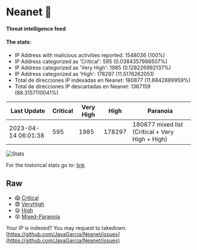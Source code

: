 # Neanet :hocho:
#### Threat intelligence feed
#### The stats:

- IP Address with malicious activities reported: 1548036 (100%)
- IP Address categorized as 'Critical':  595 (0.0384357986507%)
- IP Address categorized as 'Very High':  1985 (0.128226992137%)
- IP Address categorized as 'High':  178297 (11.5176262051)
- Total de direcciones IP indexadas en Neanet:  180877 (11.6842889959%)
- Total de direcciones IP descartadas en Neanet:  1367159 (88.3157110041%)

| Last Update | Critical | Very High | High | Paranoia |
| --- | --- | --- | --- | --- |
| 2023-04-14 06:01:38 | 595 | 1985 | 178297 | 180877 mixed list (Critical + Very High + High)|

![Stats](https://docs.google.com/spreadsheets/d/e/2PACX-1vSnaNMIXVabIpDJjufMlzH7poXnshF3mgd8Is1g9ytUEzVsP5my4Trn8f-xkoLLQ38xpL3HtmUexLo6/pubchart?oid=501124687&format=image)

For the historical stats go to: [link](/stats.csv)
## Raw
- :scream: [Critical](https://raw.githubusercontent.com/JavaGarcia/Neanet/master/blacklists/neanet_critical.txt)
- :fearful: [VeryHigh](https://raw.githubusercontent.com/JavaGarcia/Neanet/master/blacklists/neanet_veryHigh.txtt)
- :frowning: [High](https://raw.githubusercontent.com/JavaGarcia/Neanet/master/blacklists/neanet_high.txt)
- :dizzy_face: [Mixed-Paranoia](https://raw.githubusercontent.com/JavaGarcia/Neanet/master/blacklists/neanet_all.txt)


Your IP is indexed? You may request to takedown. [https://github.com/JavaGarcia/Neanet/issues](https://github.com/JavaGarcia/Neanet/issues)



















































































































































































































































































































































































































































































































































































































































































































































































































































































































































































































































































































































































































































































































































































































































































































































































































































































































































































































































































































































































































































































































































































































































































































































































































































































































































































































































































































































































































































































































































































































































































































































































































































































































































































































































































































































































































































































































































































































































































































































































































































































































































































































































































































































































































































































































































































































































































































































































































































































































































































































































































































































































































































































































































































































































































































































































































































































































































































































































































































































































































































































































































































































































































































































































































































































































































































































































































































































































































































































































































































































































































































































































































































































































































































































































































































































































































































































































































































































































































































































































































































































































































































































































































































































































































































































































































































































































































































































































































































































































































































































































































































































































































































































































































































































































































































































































































































































































































































































































































































































































































































































































































































































































































































































































































































































































































































































































































































































































































